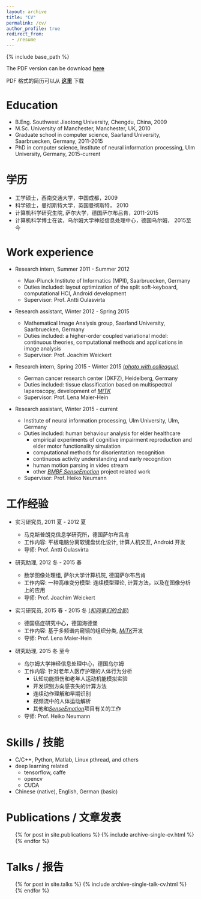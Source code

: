 ```yaml
---
layout: archive
title: "CV"
permalink: /cv/
author_profile: true
redirect_from:
  - /resume
---
```


{% include base_path %}

The PDF version can be download [**here**](http://yz-cnsdqz.github.io/files/cv.pdf)

PDF 格式的简历可以从 [**这里**](http://yz-cnsdqz.github.io/files/cv.pdf) 下载

Education
======
* B.Eng. Southwest Jiaotong University, Chengdu, China, 2009
* M.Sc. University of Manchester, Manchester, UK, 2010
* Graduate school in computer science, Saarland University, Saarbruecken, Germany, 2011-2015
* PhD in computer science, Institute of neural information processing, Ulm University, Germany, 2015-current
<!-- * Ph.D in Version Control Theory, Github University, 2018 (expected) -->


学历
======
* 工学硕士，西南交通大学，中国成都，2009
* 科学硕士，曼彻斯特大学，英国曼彻斯特， 2010
* 计算机科学研究生院, 萨尔大学，德国萨尔布吕肯，2011-2015
* 计算机科学博士在读，乌尔姆大学神经信息处理中心，德国乌尔姆， 2015至今


Work experience
======
* Research intern, Summer 2011 - Summer 2012
  * Max-Plunck Institute of Informatics (MPII), Saarbruecken, Germany
  * Duties included: layout optimization of the split soft-keyboard, computational HCI, Android development 
  * Supervisor: Prof. Antti Oulasvirta

* Research assistant, Winter 2012 - Spring 2015
  * Mathematical Image Analysis group, Saarland University, Saarbruecken, Germany
  * Duties included: a higher-order coupled variational model: continuous theories, computational methods and applications in image analysis
  * Supervisor: Prof. Joachim Weickert

* Research intern, Spring 2015 - Winter 2015 [(*photo with colleague*)](http://yz-cnsdqz.github.io/images/CAI-DKFZ.jpg)
  * German cancer research center (DKFZ), Heidelberg, Germany
  * Duties included: tissue classification based on multispectral laparoscopy, development of [*MITK*](http://mitk.org/wiki/The_Medical_Imaging_Interaction_Toolkit_(MITK))
  * Supervisor: Prof. Lena Maier-Hein 

* Research assistant, Winter 2015 - current 
  * Institute of neural information processing, Ulm University, Ulm, Germany
  * Duties included: human behaviour analysis for elder healthcare 
    * empirical experiments of cognitive impairment reproduction and elder motor functionality simulation
    * computational methods for disorientation recognition
    * continuous activity understanding and early recognition
    * human motion parsing in video stream
    * other [*BMBF SenseEmotion*](http://www.sense-emotion.de) project related work
  * Supervisor: Prof. Heiko Neumann




工作经验
======
* 实习研究员, 2011 夏 - 2012 夏
  * 马克斯普朗克信息学研究所，德国萨尔布吕肯
  * 工作内容: 平板电脑分离软键盘优化设计, 计算人机交互, Android 开发
  * 导师: Prof. Antti Oulasvirta

* 研究助理, 2012 冬 - 2015 春
  * 数学图像处理组, 萨尔大学计算机院, 德国萨尔布吕肯
  * 工作内容: 一种高维变分模型: 连续模型理论, 计算方法，以及在图像分析上的应用
  * 导师: Prof. Joachim Weickert

* 实习研究员, 2015 春 - 2015 冬 [(*和同事们的合影*)](http://yz-cnsdqz.github.io/images/CAI-DKFZ.jpg)
  * 德国癌症研究中心，德国海德堡
  * 工作内容: 基于多频谱内窥镜的组织分类, [*MITK*](http://mitk.org/wiki/The_Medical_Imaging_Interaction_Toolkit_(MITK))开发
  * 导师: Prof. Lena Maier-Hein

* 研究助理, 2015 冬 至今
  * 乌尔姆大学神经信息处理中心，德国乌尔姆
  * 工作内容: 针对老年人医疗护理的人体行为分析
    * 认知功能损伤和老年人运动机能模拟实验
    * 开发识别方向感丧失的计算方法
    * 连续动作理解和早期识别
    * 视频流中的人体运动解析
    * 其他和[*SenseEmotion*](http://www.sense-emotion.de)项目有关的工作
  * 导师: Prof. Heiko Neumann



  
Skills / 技能
======
* C/C++, Python, Matlab, Linux pthread, and others
* deep learning related
  * tensorflow, caffe
  * opencv
  * CUDA
* Chinese (native), English, German (basic)

Publications / 文章发表
======
  <ul>{% for post in site.publications %}
    {% include archive-single-cv.html %}
  {% endfor %}</ul>
  
Talks / 报告
======
  <ul>{% for post in site.talks %}
    {% include archive-single-talk-cv.html %}
  {% endfor %}</ul>
  

